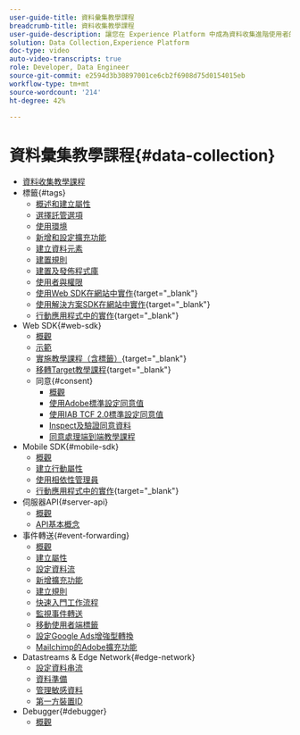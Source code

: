 ```yaml
---
user-guide-title: 資料彙集教學課程
breadcrumb-title: 資料收集教學課程
user-guide-description: 讓您在 Experience Platform 中成為資料收集進階使用者的作法影片和教學課程。
solution: Data Collection,Experience Platform
doc-type: video
auto-video-transcripts: true
role: Developer, Data Engineer
source-git-commit: e2594d3b30897001ce6cb2f6908d75d0154015eb
workflow-type: tm+mt
source-wordcount: '214'
ht-degree: 42%

---
```



# 資料彙集教學課程{#data-collection}

+ [資料收集教學課程](overview.md)
+ 標籤{#tags}
   + [概述和建立屬性](tags/create-a-property.md)
   + [選擇託管選項](tags/choose-a-hosting-option.md)
   + [使用環境](tags/use-environments.md)
   + [新增和設定擴充功能](tags/add-and-configure-extensions.md)
   + [建立資料元素](tags/create-data-elements.md)
   + [建置規則](tags/build-rules.md)
   + [建置及發佈程式庫](tags/build-and-publish-a-library.md)
   + [使用者與權限](tags/users-and-permissions.md)
   + [使用Web SDK在網站中實作](https://experienceleague.adobe.com/docs/platform-learn/implement-web-sdk/overview.html?lang=zh-Hant){target="_blank"}
   + [使用解決方案SDK在網站中實作](https://experienceleague.adobe.com/docs/platform-learn/implement-in-websites/overview.html){target="_blank"}
   + [行動應用程式中的實作](https://experienceleague.adobe.com/docs/platform-learn/implement-mobile-sdk/overview.html){target="_blank"}
+ Web SDK{#web-sdk}
   + [概觀](web-sdk/overview.md)
   + [示範](web-sdk/demo.md)
   + [實施教學課程（含標籤）](https://experienceleague.adobe.com/docs/platform-learn/implement-web-sdk/overview.html?lang=zh-Hant){target="_blank"}
   + [移轉Target教學課程](https://experienceleague.adobe.com/docs/platform-learn/migrate-target-to-websdk/introduction.html){target="_blank"}
   + 同意{#consent}
      + [概觀](web-sdk/consent/overview.md)
      + [使用Adobe標準設定同意值](web-sdk/consent/set-consent-adobe.md)
      + [使用IAB TCF 2.0標準設定同意值](web-sdk/consent/set-consent-iab.md)
      + [Inspect及驗證同意資料](web-sdk/consent/inspect.md)
      + [同意處理端到端教學課程](web-sdk/consent/tutorial.md)
+ Mobile SDK{#mobile-sdk}
   + [概觀](mobile-sdk/overview.md)
   + [建立行動屬性](mobile-sdk/create-mobile-properties.md)
   + [使用相依性管理員](mobile-sdk/use-dependency-managers.md)
   + [行動應用程式中的實作](https://experienceleague.adobe.com/docs/platform-learn/implement-mobile-sdk/overview.html){target="_blank"}
+ 伺服器API{#server-api}
   + [概觀](server-api/overview.md)
   + [API基本概念](server-api/introduction.md)
+ 事件轉送{#event-forwarding}
   + [概觀](event-forwarding/overview.md)
   + [建立屬性](event-forwarding/create-a-property.md)
   + [設定資料流](event-forwarding/set-up-a-datastream.md)
   + [新增擴充功能](event-forwarding/add-an-extension.md)
   + [建立規則](event-forwarding/create-a-rule.md)
   + [快速入門工作流程](event-forwarding/quick-start-workflows.md)
   + [監視事件轉送](event-forwarding/monitor.md)
   + [移動使用者端標籤](event-forwarding/consider-moving-tags.md)
   + [設定Google Ads增強型轉換](event-forwarding/set-up-google-ads-enhanced-conversions.md)
   + [Mailchimp的Adobe擴充功能](event-forwarding/adobe-extension-for-mailchimp.md)
+ Datastreams &amp; Edge Network{#edge-network}
   + [設定資料串流](edge/configure-datastreams.md)
   + [資料準備](edge/data-prep.md)
   + [管理敏感資料](edge/manage-sensitive-data-in-datastreams.md)
   + [第一方裝置ID](edge/generate-first-party-device-ids.md)
+ Debugger{#debugger}
   + [概觀](debugger/overview.md)
